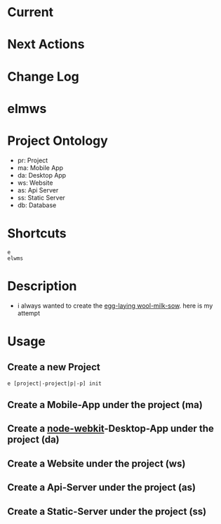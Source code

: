 Current
====================

Next Actions
====================

Change Log
====================


# elmws

# Project Ontology
- pr: Project
- ma: Mobile App
- da: Desktop App
- ws: Website
- as: Api Server
- ss: Static Server
- db: Database

# Shortcuts
    
    e
    elwms

# Description
* i always wanted to create the [egg-laying wool-milk-sow](https://en.wiktionary.org/wiki/eierlegende_Wollmilchsau). here is my attempt

# Usage

## Create a new Project

    e [project|-project|p|-p] init

## Create a Mobile-App under the project (ma)

## Create a [node-webkit](https://github.com/nwjs/nw.js/)-Desktop-App under the project (da)

## Create a Website under the project (ws)

## Create a Api-Server under the project (as)

## Create a Static-Server under the project (ss)

